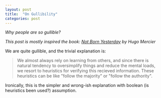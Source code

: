 ```yaml
---
layout: post
title:  "On Gullibility"
categories: post
---
```

_Why people are so gullible?_
<!--more-->

_This post is mostly inspired the book: [Not Born Yesterday](https://press.princeton.edu/books/hardcover/9780691178707/not-born-yesterday) by Hugo Mercier_

We are quite gullible, and the trivial explanation is: 
> We almost always rely on learning from others, and since there is natural tendency to oversimplify things and reduce the mental loads, we resort to heuristics for verifying this recieved information. These heuristics can be like "follow the majority" or "follow the authority".

Ironically, this is the simpler and wrong-ish explanation with boolean (is heuristics been used?) assumption.